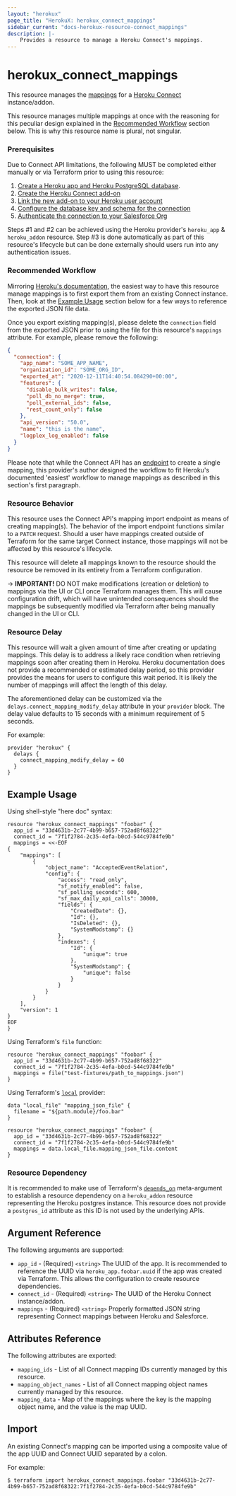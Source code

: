 ```yaml
---
layout: "herokux"
page_title: "HerokuX: herokux_connect_mappings"
sidebar_current: "docs-herokux-resource-connect_mappings"
description: |-
    Provides a resource to manage a Heroku Connect's mappings.
---
```


# herokux\_connect\_mappings

This resource manages the [mappings](https://devcenter.heroku.com/articles/heroku-connect#mapping-objects)
for a [Heroku Connect](https://devcenter.heroku.com/articles/heroku-connect) instance/addon.

This resource manages multiple mappings at once with the reasoning for this peculiar design explained in the
[Recommended Workflow](#recommended-workflow) section below. This is why this resource name is plural,
not singular.

### Prerequisites

Due to Connect API limitations, the following MUST be completed either manually or via Terraform prior to using this resource:

1. [Create a Heroku app and Heroku PostgreSQL database](https://devcenter.heroku.com/articles/heroku-connect-api#step-1-create-a-heroku-app-and-heroku-postgresql-database).
1. [Create the Heroku Connect add-on](https://devcenter.heroku.com/articles/heroku-connect-api#step-2-create-the-heroku-connect-add-on)
1. [Link the new add-on to your Heroku user account](https://devcenter.heroku.com/articles/heroku-connect-api#step-3-link-the-new-add-on-to-your-heroku-user-account)
1. [Configure the database key and schema for the connection](https://devcenter.heroku.com/articles/heroku-connect-api#step-4-configure-the-database-key-and-schema-for-the-connection)
1. [Authenticate the connection to your Salesforce Org](https://devcenter.heroku.com/articles/heroku-connect-api#step-5-authenticate-the-connection-to-your-salesforce-org)

Steps #1 and #2 can be achieved using the Heroku provider's `heroku_app` & `heroku_addon` resource.
Step #3 is done automatically as part of this resource's lifecycle but can be done externally should
users run into any authentication issues.

### Recommended Workflow
Mirroring [Heroku's documentation](https://devcenter.heroku.com/articles/heroku-connect-api#step-6-import-a-mapping-configuration),
the easiest way to have this resource manage mappings is to first export them from an existing Connect instance.
Then, look at the [Example Usage](#example-usage) section below for a few ways to reference the exported JSON file data.

Once you export existing mapping(s), please delete the `connection` field from the exported JSON prior to using the file
for this resource's `mappings` attribute. For example, please remove the following:

```json
{
  "connection": {
    "app_name": "SOME_APP_NAME",
    "organization_id": "SOME_ORG_ID",
    "exported_at": "2020-12-11T14:40:54.084290+00:00",
    "features": {
      "disable_bulk_writes": false,
      "poll_db_no_merge": true,
      "poll_external_ids": false,
      "rest_count_only": false
    },
    "api_version": "50.0",
    "name": "this is the name",
    "logplex_log_enabled": false
  }
}
```

Please note that while the Connect API has an [endpoint](https://devcenter.heroku.com/articles/heroku-connect-api#create-a-new-mapping)
to create a single mapping, this provider's author designed the workflow to fit Heroku's documented 'easiest' workflow
to manage mappings as described in this section's first paragraph.

### Resource Behavior
This resource uses the Connect API's mapping import endpoint as means of creating mapping(s). The behavior of the import
endpoint functions similar to a `PATCH` request. Should a user have mappings created outside of Terraform
for the same target Connect instance, those mappings will not be affected by this resource's lifecycle.

This resource will delete all mappings known to the resource should the resource be removed in its entirety
from a Terraform configuration.

-> **IMPORTANT!**
DO NOT make modifications (creation or deletion) to mappings via the UI or CLI once Terraform manages them.
This will cause configuration drift, which will have unintended consequences should the mappings be subsequently modified
via Terraform after being manually changed in the UI or CLI.

### Resource Delay
This resource will wait a given amount of time after creating or updating mappings. This delay is to address a likely
race condition when retrieving mappings soon after creating them in Heroku. Heroku documentation does not provide
a recommended or estimated delay period, so this provider provides the means for users to configure this wait period.
It is likely the number of mappings will affect the length of this delay.

The aforementioned delay can be customized via the `delays.connect_mapping_modify_delay` attribute in your `provider` block.
The delay value defaults to 15 seconds with a minimum requirement of 5 seconds.

For example:

```hcl-terraform
provider "herokux" {
  delays {
    connect_mapping_modify_delay = 60
  }
}
```

## Example Usage

Using shell-style "here doc" syntax:

```hcl-terraform
resource "herokux_connect_mappings" "foobar" {
  app_id = "33d4631b-2c77-4b99-b657-752ad8f68322"
  connect_id = "7f1f2784-2c35-4efa-b0cd-544c9784fe9b"
  mappings = <<-EOF
{
    "mappings": [
        {
            "object_name": "AcceptedEventRelation",
            "config": {
                "access": "read_only",
                "sf_notify_enabled": false,
                "sf_polling_seconds": 600,
                "sf_max_daily_api_calls": 30000,
                "fields": {
                    "CreatedDate": {},
                    "Id": {},
                    "IsDeleted": {},
                    "SystemModstamp": {}
                },
                "indexes": {
                    "Id": {
                        "unique": true
                    },
                    "SystemModstamp": {
                        "unique": false
                    }
                }
            }
        }
    ],
    "version": 1
}
EOF
}
```

Using Terraform's `file` function:

```hcl-terraform
resource "herokux_connect_mappings" "foobar" {
  app_id = "33d4631b-2c77-4b99-b657-752ad8f68322"
  connect_id = "7f1f2784-2c35-4efa-b0cd-544c9784fe9b"
  mappings = file("test-fixtures/path_to_mappings.json")
}
```

Using Terraform's [`local`](https://registry.terraform.io/providers/hashicorp/local/latest/docs/data-sources/file)
provider:

```hcl-terraform
data "local_file" "mapping_json_file" {
  filename = "${path.module}/foo.bar"
}

resource "herokux_connect_mappings" "foobar" {
  app_id = "33d4631b-2c77-4b99-b657-752ad8f68322"
  connect_id = "7f1f2784-2c35-4efa-b0cd-544c9784fe9b"
  mappings = data.local_file.mapping_json_file.content
}
```

### Resource Dependency
It is recommended to make use of Terraform's [`depends_on`](https://www.terraform.io/docs/configuration/meta-arguments/depends_on.html)
meta-argument to establish a resource dependency on a `heroku_addon` resource representing the Heroku postgres instance.
This resource does not provide a `postgres_id` attribute as this ID is not used by the underlying APIs.

## Argument Reference

The following arguments are supported:

* `app_id` - (Required) `<string>` The UUID of the app. It is recommended to reference the UUID via
`heroku_app.foobar.uuid` if the app was created via Terraform. This allows the configuration to create
resource dependencies.
* `connect_id` - (Required) `<string>` The UUID of the Heroku Connect instance/addon.
* `mappings` - (Required) `<string>` Properly formatted JSON string representing Connect mappings
between Heroku and Salesforce.

## Attributes Reference

The following attributes are exported:

* `mapping_ids` - List of all Connect mapping IDs currently managed by this resource.
* `mapping_object_names` - List of all Connect mapping object names currently managed by this resource.
* `mapping_data` - Map of the mappings where the key is the mapping object name, and the value is the map UUID.

## Import

An existing Connect's mapping can be imported using a composite value of the app UUID and Connect UUID
separated by a colon.

For example:

```shell script
$ terraform import herokux_connect_mappings.foobar "33d4631b-2c77-4b99-b657-752ad8f68322:7f1f2784-2c35-4efa-b0cd-544c9784fe9b"
```
